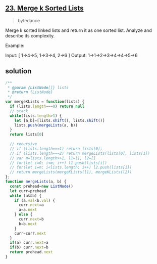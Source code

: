 ## [23. Merge k Sorted Lists](https://leetcode.com/problems/merge-k-sorted-lists/)
> bytedance

Merge k sorted linked lists and return it as one sorted list. Analyze and describe its complexity.

Example:

Input:
[
  1->4->5,
  1->3->4,
  2->6
]
Output: 1->1->2->3->4->4->5->6
## solution

```js
/**
 * @param {ListNode[]} lists
 * @return {ListNode}
 */
var mergeKLists = function(lists) {
  if (lists.length===0) return null
  // stack
  while(lists.length>1) {
    let [a,b]=[lists.shift(), lists.shift()]
    lists.push(mergeLists(a, b))
  }
  return lists[0]
  
  // recursive
  // if (lists.length===1) return lists[0];
  // if (lists.length===2) return mergeLists(lists[0], lists[1])
  // var m=lists.length>>1, l1=[], l2=[]
  // for(let i=0; i<m; i++) l1.push(lists[i])
  // for(let i=m; i<lists.length; i++) l2.push(lists[i])
  // return mergeLists(mergeKLists(l1), mergeKLists(l2))
};
function mergeLists(a, b) {
  const prehead=new ListNode()
  let curr=prehead
  while (a&&b) {
    if (a.val<b.val) {
      curr.next=a
      a=a.next
    } else {
      curr.next=b
      b=b.next
    }
    curr=curr.next
  }
  if(a) curr.next=a
  if(b) curr.next=b
  return prehead.next
}
```
